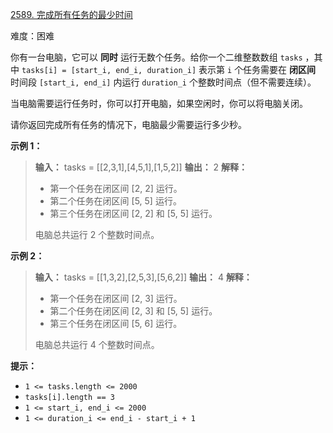 [2589\. 完成所有任务的最少时间](https://leetcode.cn/problems/minimum-time-to-complete-all-tasks/)

难度：困难

你有一台电脑，它可以 **同时** 运行无数个任务。给你一个二维整数数组 `tasks` ，其中 `tasks[i] = [start_i, end_i, duration_i]` 表示第 `i` 个任务需要在 **闭区间** 时间段 `[start_i, end_i]` 内运行 `duration_i` 个整数时间点（但不需要连续）。

当电脑需要运行任务时，你可以打开电脑，如果空闲时，你可以将电脑关闭。

请你返回完成所有任务的情况下，电脑最少需要运行多少秒。

**示例 1：**

> **输入：** tasks = \[[2,3,1],[4,5,1],[1,5,2]]
> **输出：** 2
> **解释：**
>
> - 第一个任务在闭区间 [2, 2] 运行。
> - 第二个任务在闭区间 [5, 5] 运行。
> - 第三个任务在闭区间 [2, 2] 和 [5, 5] 运行。
>
> 电脑总共运行 2 个整数时间点。

**示例 2：**

> **输入：** tasks = \[[1,3,2],[2,5,3],[5,6,2]]
> **输出：** 4
> **解释：**
>
> - 第一个任务在闭区间 [2, 3] 运行。
> - 第二个任务在闭区间 [2, 3] 和 [5, 5] 运行。
> - 第三个任务在闭区间 [5, 6] 运行。
>
> 电脑总共运行 4 个整数时间点。

**提示：**

- `1 <= tasks.length <= 2000`
- `tasks[i].length == 3`
- `1 <= start_i, end_i <= 2000`
- `1 <= duration_i <= end_i - start_i + 1`
